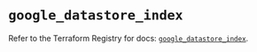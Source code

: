# `google_datastore_index`

Refer to the Terraform Registry for docs: [`google_datastore_index`](https://registry.terraform.io/providers/hashicorp/google/5.17.0/docs/resources/datastore_index).
